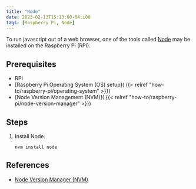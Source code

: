 ```yaml
---
title: "Node"
date: 2023-02-13T15:13:00-04:i00
tags: [Raspberry Pi, Node]
---
```

To run javascript out of a web browser, one of the tools called [Node](https://nodejs.org/en/about) may be installed on the Raspberry Pi (RPI).

## Prerequisites

- RPI
- [Raspberry Pi Operating System (OS) setup]( {{< relref "how-to/raspberry-pi/operating-system" >}})
- [Node Version Management (NVM)]( {{< relref "how-to/raspberry-pi/node-version-manager" >}})

## Steps

1. Install Node.

   ```
   nvm install node
   ```

## References

- [Node Version Manager (NVM)](https://github.com/nvm-sh/nvm)